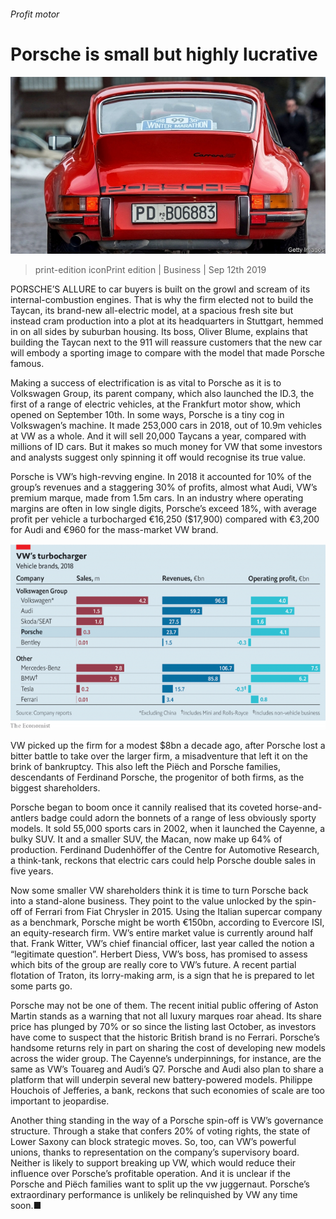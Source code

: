###### Profit motor

# Porsche is small but highly lucrative 

![image](images/20190914_WBP006_0.jpg) 

> print-edition iconPrint edition | Business | Sep 12th 2019 

PORSCHE’S ALLURE to car buyers is built on the growl and scream of its internal-combustion engines. That is why the firm elected not to build the Taycan, its brand-new all-electric model, at a spacious fresh site but instead cram production into a plot at its headquarters in Stuttgart, hemmed in on all sides by suburban housing. Its boss, Oliver Blume, explains that building the Taycan next to the 911 will reassure customers that the new car will embody a sporting image to compare with the model that made Porsche famous. 

Making a success of electrification is as vital to Porsche as it is to Volkswagen Group, its parent company, which also launched the ID.3, the first of a range of electric vehicles, at the Frankfurt motor show, which opened on September 10th. In some ways, Porsche is a tiny cog in Volkswagen’s machine. It made 253,000 cars in 2018, out of 10.9m vehicles at VW as a whole. And it will sell 20,000 Taycans a year, compared with millions of ID cars. But it makes so much money for VW that some investors and analysts suggest only spinning it off would recognise its true value. 

Porsche is VW’s high-revving engine. In 2018 it accounted for 10% of the group’s revenues and a staggering 30% of profits, almost what Audi, VW’s premium marque, made from 1.5m cars. In an industry where operating margins are often in low single digits, Porsche’s exceed 18%, with average profit per vehicle a turbocharged €16,250 ($17,900) compared with €3,200 for Audi and €960 for the mass-market VW brand. 

![image](images/20190914_WBC707.png) 

VW picked up the firm for a modest $8bn a decade ago, after Porsche lost a bitter battle to take over the larger firm, a misadventure that left it on the brink of bankruptcy. This also left the Piëch and Porsche families, descendants of Ferdinand Porsche, the progenitor of both firms, as the biggest shareholders. 

Porsche began to boom once it cannily realised that its coveted horse-and-antlers badge could adorn the bonnets of a range of less obviously sporty models. It sold 55,000 sports cars in 2002, when it launched the Cayenne, a bulky SUV. It and a smaller SUV, the Macan, now make up 64% of production. Ferdinand Dudenhöffer of the Centre for Automotive Research, a think-tank, reckons that electric cars could help Porsche double sales in five years. 

Now some smaller VW shareholders think it is time to turn Porsche back into a stand-alone business. They point to the value unlocked by the spin-off of Ferrari from Fiat Chrysler in 2015. Using the Italian supercar company as a benchmark, Porsche might be worth €150bn, according to Evercore ISI, an equity-research firm. VW’s entire market value is currently around half that. Frank Witter, VW’s chief financial officer, last year called the notion a “legitimate question”. Herbert Diess, VW’s boss, has promised to assess which bits of the group are really core to VW’s future. A recent partial flotation of Traton, its lorry-making arm, is a sign that he is prepared to let some parts go. 

Porsche may not be one of them. The recent initial public offering of Aston Martin stands as a warning that not all luxury marques roar ahead. Its share price has plunged by 70% or so since the listing last October, as investors have come to suspect that the historic British brand is no Ferrari. Porsche’s handsome returns rely in part on sharing the cost of developing new models across the wider group. The Cayenne’s underpinnings, for instance, are the same as VW’s Touareg and Audi’s Q7. Porsche and Audi also plan to share a platform that will underpin several new battery-powered models. Philippe Houchois of Jefferies, a bank, reckons that such economies of scale are too important to jeopardise. 

Another thing standing in the way of a Porsche spin-off is VW’s governance structure. Through a stake that confers 20% of voting rights, the state of Lower Saxony can block strategic moves. So, too, can VW’s powerful unions, thanks to representation on the company’s supervisory board. Neither is likely to support breaking up VW, which would reduce their influence over Porsche’s profitable operation. And it is unclear if the Porsche and Piëch families want to split up the vw juggernaut. Porsche’s extraordinary performance is unlikely be relinquished by VW any time soon.■ 

